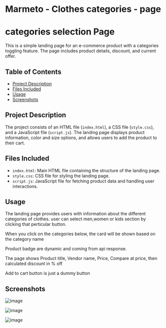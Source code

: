 # Marmeto - Clothes categories - page

# categories selection Page

This is a simple landing page for an e-commerce product with a categories toggling feature. The page includes product details, discount, and current offer.

## Table of Contents

- [Project Description](#project-description)
- [Files Included](#files-included)
- [Usage](#usage)
- [Screenshots](#screenshots)

## Project Description

The project consists of an HTML file (`index.html`), a CSS file (`style.css`), and a JavaScript file (`script.js`). The landing page displays product information, color and size options, and allows users to add the product to their cart.

## Files Included

- `index.html`: Main HTML file containing the structure of the landing page.
- `style.css`: CSS file for styling the landing page.
- `script.js`: JavaScript file for fetching product data and handling user interactions.

## Usage
The landing page provides users with information about the different categories of clothes. user can select men,women or kids section by clicking that perticular button.

When you click on the categories below, the card will be shown based on the category name

Product badge are dynamic and coming from api response.

The page shows Product title, Vendor name, Price, Compare at price, then calculated discount in % off

Add to cart button is just a dummy button
## Screenshots
![image](https://github.com/Keerthimeera/Marmeto-E-commmerce-web-page/assets/159878921/288452e4-0da7-44b2-95ad-fb388521b876)


![image](https://github.com/Keerthimeera/Marmeto-E-commmerce-web-page/assets/159878921/77eae913-7fd2-41b6-93c5-7e7d290c781b)


![image](https://github.com/Keerthimeera/Marmeto-E-commmerce-web-page/assets/159878921/47e4b196-1907-4a5d-8c6f-5217f375e728)



